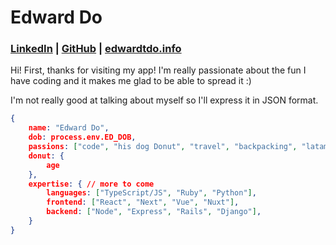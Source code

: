 # Edward Do

### [LinkedIn](https://linkedin.com/in/edwardtdo) | [GitHub](https://github.com/Foyoman) | [edwardtdo.info](https://edwardtdo.info)

Hi! First, thanks for visiting my app! I'm really passionate about the fun I have coding and it makes me glad to be able to spread it :)

I'm not really good at talking about myself so I'll express it in JSON format.

```json
{
	name: "Edward Do",
	dob: process.env.ED_DOB,
	passions: ["code", "his dog Donut", "travel", "backpacking", "latam culture", "sunsets"],
	donut: {
		age
	},
	expertise: { // more to come
		languages: ["TypeScript/JS", "Ruby", "Python"],
		frontend: ["React", "Next", "Vue", "Nuxt"],
		backend: ["Node", "Express", "Rails", "Django"],
	}
}
```